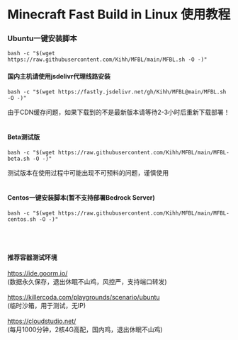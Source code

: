 # Minecraft Fast Build in Linux 使用教程
### Ubuntu一键安装脚本</br>
```shell
bash -c "$(wget https://raw.githubusercontent.com/Kihh/MFBL/main/MFBL.sh -O -)"
```

#### 国内主机请使用jsdelivr代理线路安装 </br>

```shell
bash -c "$(wget https://fastly.jsdelivr.net/gh/Kihh/MFBL@main/MFBL.sh -O -)"
```
由于CDN缓存问题，如果下载到的不是最新版本请等待2-3小时后重新下载部署！
</br>
</br>

#### Beta测试版

```shell
bash -c "$(wget https://raw.githubusercontent.com/Kihh/MFBL/main/MFBL-beta.sh -O -)"
```
测试版本在使用过程中可能出现不可预料的问题，谨慎使用
</br>
</br>

#### Centos一键安装脚本(暂不支持部署Bedrock Server) </br>

```shell
bash -c "$(wget https://raw.githubusercontent.com/Kihh/MFBL/main/MFBL-centos.sh -O -)"
```
</br>
</br>

#### 推荐容器测试环境
https://ide.goorm.io/</br>
(数据永久保存，退出休眠不山鸡，风控严，支持端口转发)</br>
</br>
https://killercoda.com/playgrounds/scenario/ubuntu</br>
(临时沙箱，用于测试，无IP)</br>
</br>
https://cloudstudio.net/</br>
(每月1000分钟，2核4G高配，国内鸡，退出休眠不山鸡)
